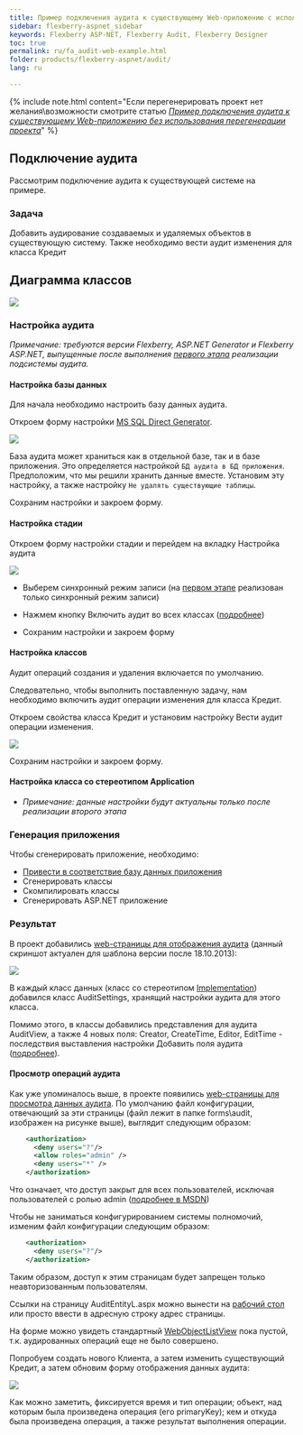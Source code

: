 ```yaml
---
title: Пример подключения аудита к существующему Web-приложению с использованием перегенерации проекта.
sidebar: flexberry-aspnet_sidebar
keywords: Flexberry ASP-NET, Flexberry Audit, Flexberry Designer
toc: true
permalink: ru/fa_audit-web-example.html
folder: products/flexberry-aspnet/audit/
lang: ru

---
```


{% include note.html content="Если перегенерировать проект нет желания\возможности
смотрите статью *[Пример подключения аудита к существующему Web-приложению без использования перегенерации проекта](efs_audit-web-example-manual.html)*" %}

## Подключение аудита

Рассмотрим подключение аудита к существующей системе на примере.

### Задача

Добавить аудирование создаваемых и удаляемых объектов в существующую систему. Также необходимо вести аудит изменения для класса Кредит

## Диаграмма классов

![](/images/pages/products/flexberry-aspnet/audit/filter-ex-diagram.PNG)

### Настройка аудита

*Примечание: требуются версии Flexberry, ASP.NET Generator и Flexberry ASP.NET, выпущенные после выполнения [первого этапа](devprocess_audit-stages.html) реализации подсистемы аудита.*

#### Настройка базы данных

Для начала необходимо настроить базу данных аудита.

Откроем форму настройки [MS SQL Direct Generator](configure--m-s--s-q-l--server-direct-generator.html).

![](/images/pages/products/flexberry-aspnet/audit/audit_app-settings.png)

База аудита может храниться как в отдельной базе, так и в базе приложения. Это определяется настройкой `БД аудита в БД приложения`. Предположим, что мы решили хранить данные вместе. Установим эту настройку, а также настройку `Не удалять существующие таблицы`.

Сохраним настройки и закроем форму.

#### Настройка стадии

Откроем форму настройки стадии и перейдем на вкладку Настройка аудита

![](/images/pages/products/flexberry-aspnet/audit/audit-settings-stady.png)

* Выберем синхронный режим записи (на [первом этапе](devprocess_audit-stages.html) реализован только синхронный режим записи)

* Нажмем кнопку Включить аудит во всех классах ([подробнее](fd_audit-setup.html))

* Сохраним настройки и закроем форму

#### Настройка классов

Аудит операций создания и удаления включается по умолчанию.

Следовательно, чтобы выполнить поставленную задачу, нам необходимо включить аудит операции изменения для класса Кредит.

Откроем свойства класса Кредит и установим настройку Вести аудит операции изменения.

![](/images/pages/products/flexberry-aspnet/audit/audit-settings-class.png)

Сохраним настройки и закроем форму.

#### Настройка класса со стереотипом Application

* *Примечание: данные настройки будут актуальны только после реализации второго этапа*

### Генерация приложения

Чтобы сгенерировать приложение, необходимо:

* [Привести в соответствие базу данных приложения](fd_matching--d-b--microsoft--s-q-l--server.html)
* Сгенерировать классы
* Скомпилировать классы
* Сгенерировать ASP.NET приложение

### Результат

В проект добавились [web-страницы для отображения аудита](fa_audit-web-forms.html) (данный скриншот актуален для шаблона версии после 18.10.2013):

![](/images/pages/products/flexberry-aspnet/audit/audit-files-in-project.png)


В каждый класс данных (класс со стереотипом [Implementation](fd_data-classes.html)) добавился класс AuditSettings, хранящий настройки аудита для этого класса.

Помимо этого, в классы добавились представления для аудита AuditView, а также 4 новых поля: Creator, CreateTime, Editor, EditTime - последствия выставления настройки Добавить поля аудита ([подробнее](efs_flexberry-audit-object-fields.html)).

#### Просмотр операций аудита

Как уже упоминалось выше, в проекте появились [web-страницы для просмотра данных аудита](fa_audit-web-forms.html). По умолчанию файл конфигурации, отвечающий за эти страницы (файл лежит в папке forms\audit, изображен на рисунке выше), выглядит следующим образом:

```xml
    <authorization>
      <deny users="?"/>
      <allow roles="admin" />
      <deny users="*" />
    </authorization>
```

Что означает, что доступ закрыт для всех пользователей, исключая пользователей с ролью admin ([подробнее в MSDN](https://msdn.microsoft.com/ru-ru/library/8aeskccd(v=vs.90).aspx))

Чтобы не заниматься конфигурированием системы полномочий, изменим файл конфигурации следующим образом:

```xml
    <authorization>
      <deny users="?"/>
    </authorization>
```

Таким образом, доступ к этим страницам будет запрещен только неавторизованным пользователям.

Ссылки на страницу AuditEntityL.aspx можно вынести на [рабочий стол](fa_add-page-to-web-desktop.html) или просто ввести в адресную строку адрес страницы.

На форме можно увидеть стандартный [WebObjectListView](web-object-list-view.html) пока пустой, т.к. аудированных операций еще не было совершено.

Попробуем создать нового Клиента, а затем изменить существующий Кредит, а затем обновим форму отображения данных аудита:

![](/images/pages/products/flexberry-aspnet/audit/audit-wolv.png)

Как можно заметить, фиксируется время и тип операции; объект, над которым была произведена операция (его primaryKey); кем и откуда была произведена операция, а также результат выполнения операции.

